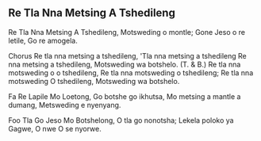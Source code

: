 ## Re Tla Nna Metsing A Tshedileng

Re Tla Nna Metsing A Tshedileng,
Motsweding o montle;
Gone Jeso o re letile, Go re amogela.

Chorus
Re tla nna metsing a tshedileng,
'Tla nna metsing a tshedileng
Re nna metsing a tshedileng,
Motsweding wa botshelo.
(T. & B.)
Re tla nna motsweding o o tshedileng,
Re tla nna motsweding o tshedileng;
Re tla nna motsweding O tshedileng,
Motsweding wa botshelo.

Fa Re Lapile Mo Loetong,
Go botshe go ikhutsa,
Mo metsing a mantle a dumang,
Metsweding e nyenyang.

Foo Tla Go Jeso Mo Botshelong,
O tla go nonotsha;
Lekela poloko ya Gagwe,
O nwe O se nyorwe.

